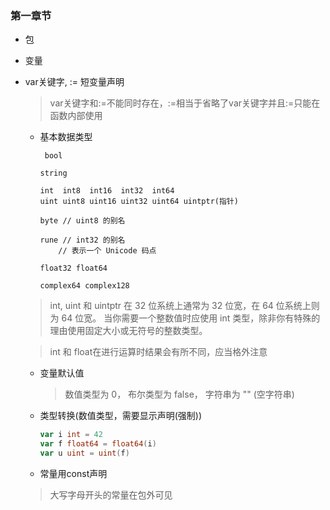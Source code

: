 ### 第一章节
- 包
- 变量
- var关键字, := 短变量声明
   > var关键字和:=不能同时存在，:=相当于省略了var关键字并且:=只能在函数内部使用 
  - 基本数据类型

      ~~~shell
       bool
    
      string
    
      int  int8  int16  int32  int64
      uint uint8 uint16 uint32 uint64 uintptr(指针)
    
      byte // uint8 的别名
    
      rune // int32 的别名
          // 表示一个 Unicode 码点
    
      float32 float64
    
      complex64 complex128
       ~~~
  > int, uint 和 uintptr 在 32 位系统上通常为 32 位宽，在 64 位系统上则为 64 位宽。 当你需要一个整数值时应使用 int 类型，除非你有特殊的理由使用固定大小或无符号的整数类型。
  
  > int 和 float在进行运算时结果会有所不同，应当格外注意
  - 变量默认值
    > 数值类型为 0，
    布尔类型为 false，
    字符串为 "" (空字符串)
  - 类型转换(数值类型，需要显示声明(强制))
     ~~~go 
    var i int = 42
    var f float64 = float64(i)
    var u uint = uint(f)
     ~~~
  - 常量用const声明
   > 大写字母开头的常量在包外可见